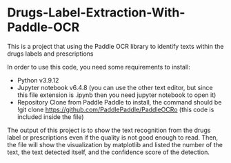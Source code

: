 # Drugs-Label-Extraction-With-Paddle-OCR
This is a project that using the Paddle OCR library to identify texts within the drugs labels and prescriptions

In order to use this code, you need some requirements to install:
- Python v3.9.12
- Jupyter notebook v6.4.8 (you can use the other text editor, but since this file extension is .ipynb then you need jupyter notebook to open it)
- Repository Clone from Paddle Paddle to install, the command should be !git clone https://github.com/PaddlePaddle/PaddleOCRo (this code is included inside the file)

The output of this project is to show the text recognition from the drugs label or prescriptions even if the quality is not good enough to read.
Then, the file will show the visualization by matplotlib and listed the number of the text, the text detected itself, and the confidence score of the detection.
